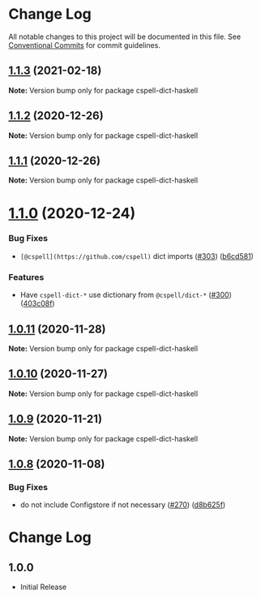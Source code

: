 # Change Log

All notable changes to this project will be documented in this file.
See [Conventional Commits](https://conventionalcommits.org) for commit guidelines.

## [1.1.3](https://github.com/streetsidesoftware/cspell-dicts/compare/cspell-dict-haskell@1.1.2...cspell-dict-haskell@1.1.3) (2021-02-18)

**Note:** Version bump only for package cspell-dict-haskell





## [1.1.2](https://github.com/streetsidesoftware/cspell-dicts/compare/cspell-dict-haskell@1.1.1...cspell-dict-haskell@1.1.2) (2020-12-26)

**Note:** Version bump only for package cspell-dict-haskell





## [1.1.1](https://github.com/streetsidesoftware/cspell-dicts/compare/cspell-dict-haskell@1.1.0...cspell-dict-haskell@1.1.1) (2020-12-26)

**Note:** Version bump only for package cspell-dict-haskell





# [1.1.0](https://github.com/streetsidesoftware/cspell-dicts/compare/cspell-dict-haskell@1.0.11...cspell-dict-haskell@1.1.0) (2020-12-24)


### Bug Fixes

* `[@cspell](https://github.com/cspell)` dict imports ([#303](https://github.com/streetsidesoftware/cspell-dicts/issues/303)) ([b6cd581](https://github.com/streetsidesoftware/cspell-dicts/commit/b6cd58114caa8752fba69522e6b740a4be74dd6e))


### Features

* Have `cspell-dict-*` use dictionary from `@cspell/dict-*` ([#300](https://github.com/streetsidesoftware/cspell-dicts/issues/300)) ([403c08f](https://github.com/streetsidesoftware/cspell-dicts/commit/403c08fbd1d11a083f586e591b87ef9a47f71944))





## [1.0.11](https://github.com/streetsidesoftware/cspell-dicts/compare/cspell-dict-haskell@1.0.10...cspell-dict-haskell@1.0.11) (2020-11-28)

**Note:** Version bump only for package cspell-dict-haskell





## [1.0.10](https://github.com/streetsidesoftware/cspell-dicts/compare/cspell-dict-haskell@1.0.9...cspell-dict-haskell@1.0.10) (2020-11-27)

**Note:** Version bump only for package cspell-dict-haskell





## [1.0.9](https://github.com/streetsidesoftware/cspell-dicts/compare/cspell-dict-haskell@1.0.8...cspell-dict-haskell@1.0.9) (2020-11-21)

**Note:** Version bump only for package cspell-dict-haskell

## [1.0.8](https://github.com/streetsidesoftware/cspell-dicts/compare/cspell-dict-haskell@1.0.7...cspell-dict-haskell@1.0.8) (2020-11-08)

### Bug Fixes

- do not include Configstore if not necessary ([#270](https://github.com/streetsidesoftware/cspell-dicts/issues/270)) ([d8b625f](https://github.com/streetsidesoftware/cspell-dicts/commit/d8b625f2f42d5cc6c4a9390216ac1e5037886e44))

# Change Log

## 1.0.0

- Initial Release
